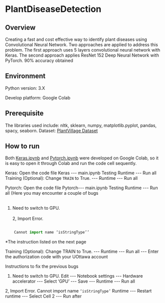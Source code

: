 # PlantDiseaseDetection

## Overview
Creating a fast and cost effective way to identify plant diseases using Convolutional Neural Network. Two approaches are applied to address this problem. The first approach uses 5 layers convolutional neural network with Keras. The second approach applies ResNet 152 Deep Neural Network with PyTorch. 90% accuracy obtained

## Environment
Python version: 3.X

Develop platform: Google Colab

## Prerequisite
The libraries used include: nltk, sklearn, numpy, matplotlib.pyplot, pandas, spacy, seaborn.
Dataset: [PlantVillage Dataset](https://www.kaggle.com/emmarex/plantdisease)

## How to run
Both [Keras.ipynb](https://github.com/damien2012eng/PlantDiseaseDetection/blob/main/Keras.ipynb) and [Pytorch.ipynb](https://github.com/damien2012eng/PlantDiseaseDetection/blob/main/Pytorch.ipynb) were developed on Google Colab, so it is easy to open it through Colab and run the code cell sequently.

Keras:
Open the code file
Keras --- main.ipynb
Testing
Runtime --- Run all
Training (Optional):
Change `TRAIN` to True. --- Runtime --- Run all

Pytorch:
Open the code file
Pytorch--- main.ipynb
Testing
Runtime --- Run all
(Here you may encounter a couple of bugs
<br><br>
1. Need to switch to GPU.
<br><br>
2, Import Error.
``` Python
   
    Cannot import name ‘isStringType’’
```
*The instruction listed on the next page

Training (Optional):
Change TRAIN to True. --- Runtime --- Run all --- Enter the authorization code with your UOttawa account




Instructions to fix the previous bugs
1. Need to switch to GPU.
Edit --- Notebook settings --- Hardware accelerator --- Select ‘GPU’ --- Save --- Runtime ---
Run all

2, Import Error. Cannot import name ``‘isStringType’``
Runtime --- Restart runtime --- Select Cell 2 --- Run after
